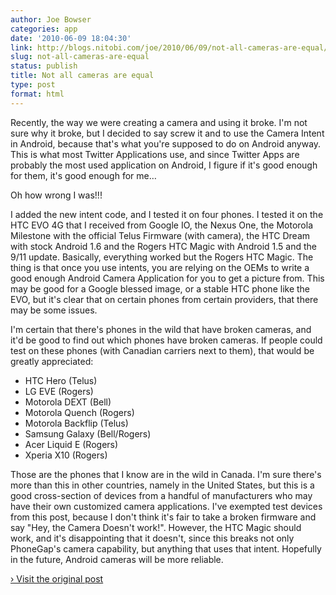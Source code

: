 ```yaml
---
author: Joe Bowser
categories: app
date: '2010-06-09 18:04:30'
link: http://blogs.nitobi.com/joe/2010/06/09/not-all-cameras-are-equal/
slug: not-all-cameras-are-equal
status: publish
title: Not all cameras are equal
type: post
format: html
---
```


Recently, the way we were creating a camera and using it broke. I'm not sure why it broke, but I decided to say screw it and to use the Camera Intent in Android, because that's what you're supposed to do on Android anyway. This is what most Twitter Applications use, and since Twitter Apps are probably the most used application on Android, I figure if it's good enough for them, it's good enough for me…

Oh how wrong I was!!!

I added the new intent code, and I tested it on four phones. I tested it on the HTC EVO 4G that I received from Google IO, the Nexus One, the Motorola Milestone with the official Telus Firmware (with camera), the HTC Dream with stock Android 1.6 and the Rogers HTC Magic with Android 1.5 and the 9/11 update. Basically, everything worked but the Rogers HTC Magic. The thing is that once you use intents, you are relying on the OEMs to write a good enough Android Camera Application for you to get a picture from. This may be good for a Google blessed image, or a stable HTC phone like the EVO, but it's clear that on certain phones from certain providers, that there may be some issues.

I'm certain that there's phones in the wild that have broken cameras, and it'd be good to find out which phones have broken cameras. If people could test on these phones (with Canadian carriers next to them), that would be greatly appreciated:

* HTC Hero (Telus)
* LG EVE (Rogers)
* Motorola DEXT (Bell)
* Motorola Quench (Rogers)
* Motorola Backflip (Telus)
* Samsung Galaxy (Bell/Rogers)
* Acer Liquid E (Rogers)
* Xperia X10 (Rogers)

Those are the phones that I know are in the wild in Canada. I'm sure there's more than this in other countries, namely in the United States, but this is a good cross-section of devices from a handful of manufacturers who may have their own customized camera applications. I've exempted test devices from this post, because I don't think it's fair to take a broken firmware and say "Hey, the Camera Doesn't work!". However, the HTC Magic should work, and it's disappointing that it doesn't, since this breaks not only PhoneGap's camera capability, but anything that uses that intent. Hopefully in the future, Android cameras will be more reliable.

[› Visit the original post](http://blogs.nitobi.com/joe/2010/06/09/not-all-cameras-are-equal/)
